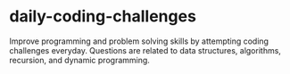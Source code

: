 # daily-coding-challenges
Improve programming and problem solving skills by attempting coding challenges everyday. Questions are related to data structures, algorithms, recursion, and dynamic programming. 
